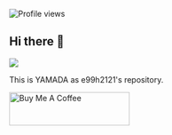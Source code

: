 ![Profile views](https://gpvc.arturio.dev/e99h2121)

## Hi there 👋

<a href="https://e99h2121.github.io"><img src="https://user-images.githubusercontent.com/6320429/117066617-ecbb5680-ad63-11eb-9c0a-39e20ebd098e.png"></a>

This is YAMADA as e99h2121's repository. 

<a href="https://www.buymeacoffee.com/e99h2121" target="_blank"><img src="https://cdn.buymeacoffee.com/buttons/v2/default-yellow.png" alt="Buy Me A Coffee" height="60px" width="217px" /></a>

<!--
**e99h2121/e99h2121** is a ✨ _special_ ✨ repository because its `README.md` (this file) appears on your GitHub profile.

Here are some ideas to get you started:

- 🔭 I’m currently working on ...
- 🌱 I’m currently learning ...
- 👯 I’m looking to collaborate on ...
- 🤔 I’m looking for help with ...
- 💬 Ask me about ...
- 📫 How to reach me: ...
- 😄 Pronouns: ...
- ⚡ Fun fact: ...
-->
